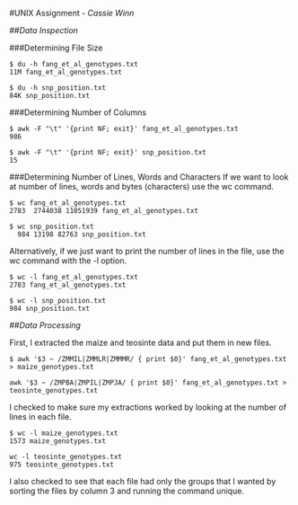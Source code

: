 #UNIX Assignment - *Cassie Winn*

##*Data Inspection*

###Determining File Size

```
$ du -h fang_et_al_genotypes.txt 
11M	fang_et_al_genotypes.txt
```
```
$ du -h snp_position.txt 
84K	snp_position.txt
```

###Determining Number of Columns

```
$ awk -F "\t" '{print NF; exit}' fang_et_al_genotypes.txt
986
```

```
$ awk -F "\t" '{print NF; exit}' snp_position.txt 
15
```

###Determining Number of Lines, Words and Characters
If we want to look at number of lines, words and bytes (characters) use the wc command.

```
$ wc fang_et_al_genotypes.txt 
2783  2744038 11051939 fang_et_al_genotypes.txt
```

```
$ wc snp_position.txt 
  984 13198 82763 snp_position.txt
```

Alternatively, if we just want to print the number of lines in the file, use the wc command with the -l option.

```
$ wc -l fang_et_al_genotypes.txt 
2783 fang_et_al_genotypes.txt
```
```
$ wc -l snp_position.txt 
984 snp_position.txt
```

##*Data Processing*

First, I extracted the maize and teosinte data and put them in new files. 

```
$ awk '$3 ~ /ZMMIL|ZMMLR|ZMMMR/ { print $0}' fang_et_al_genotypes.txt > maize_genotypes.txt
```

```
awk '$3 ~ /ZMPBA|ZMPIL|ZMPJA/ { print $0}' fang_et_al_genotypes.txt > teosinte_genotypes.txt
```
I checked to make sure my extractions worked by looking at the number of lines in each file.

```
$ wc -l maize_genotypes.txt 
1573 maize_genotypes.txt
```
```
wc -l teosinte_genotypes.txt 
975 teosinte_genotypes.txt
```
I also checked to see that each file had only the groups that I wanted by sorting the files by column 3 and running the command unique.

